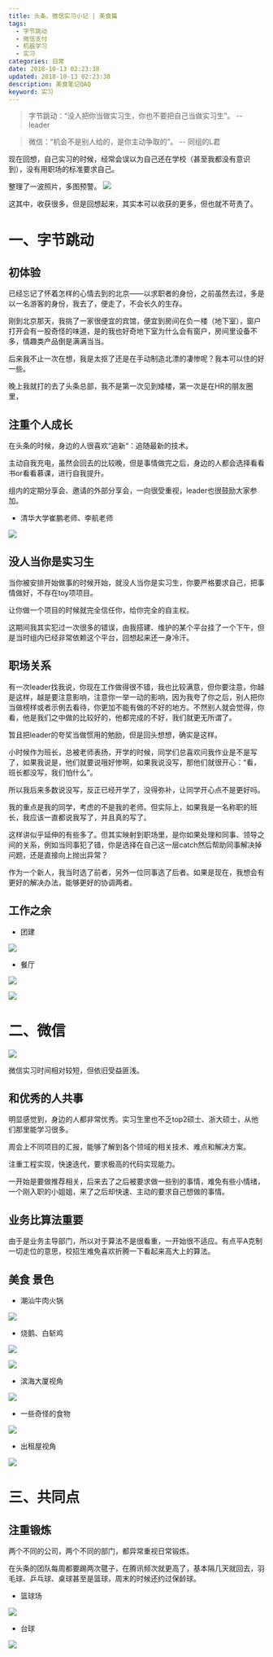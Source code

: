```yaml
---
title: 头条、微信实习小记 | 美食篇
tags:
  - 字节跳动
  - 微信支付
  - 机器学习
  - 实习
categories: 日常
date: 2018-10-13 02:23:38
updated: 2018-10-13 02:23:38
description: 美食笔记QAQ
keyword: 实习
---
```



> 字节跳动：“没人把你当做实习生，你也不要把自己当做实习生”。 -- leader

> 微信：“机会不是别人给的，是你主动争取的”。 -- 同组的L君

现在回想，自己实习的时候，经常会误以为自己还在学校（甚至我都没有意识到），没有用职场的标准要求自己。

整理了一波照片，多图预警。
![](https://ws1.sinaimg.cn/large/006tNbRwgy1fwfu1ubc8tj30t612w0zo.jpg)

<!-- more -->




这其中，收获很多，但是回想起来，其实本可以收获的更多，但也就不苛责了。


# 一、字节跳动

## 初体验

已经忘记了怀着怎样的心情去到的北京——以求职者的身份，之前虽然去过，多是以一名游客的身份，我去了，便走了，不会长久的生存。 

刚到北京那天，我挑了一家很便宜的宾馆，便宜到房间在负一楼（地下室），窗户打开会有一股奇怪的味道，是的我也好奇地下室为什么会有窗户，房间里设备不多，情趣类产品倒是满满当当。

后来我不止一次在想，我是太抠了还是在手动制造北漂的凄惨呢？我本可以住的好一些。

晚上我就打的去了头条总部，我不是第一次见到矮楼，第一次是在HR的朋友圈里，

## 注重个人成长

在头条的时候，身边的人很喜欢“追新“：追随最新的技术。

主动自我充电，虽然会回去的比较晚，但是事情做完之后，身边的人都会选择看看书or看看慕课，进行自我提升。

组内的定期分享会、邀请的外部分享会，一向很受重视，leader也很鼓励大家参加。

- 清华大学崔鹏老师、李航老师

![](https://ws4.sinaimg.cn/large/006tNbRwgy1fwfahe6d6wj31fv12wjzz.jpg)

## 没人当你是实习生

当你被安排开始做事的时候开始，就没人当你是实习生，你要严格要求自己，把事情做好，不存在toy项项目。

让你做一个项目的时候就完全信任你，给你完全的自主权。

这期间我其实犯过一次很多的错误，由我搭建、维护的某个平台挂了一个下午，但是当时组内已经非常依赖这个平台，回想起来还一身冷汗。



## 职场关系

有一次leader找我说，你现在工作做得很不错，我也比较满意，但你要注意，你越是这样，越是要注意影响，注意你一举一动的影响，因为我夸了你之后，别人把你当做榜样或者示例去看待，你更加不能有做的不好的地方。不然别人就会觉得，你看，他是我们之中做的比较好的，他都完成的不好，我们就更无所谓了。

暂且把leader的夸奖当做惯用的勉励，但是回头想想，确实是这样。 

小时候作为班长，总被老师表扬，开学的时候，同学们总喜欢问我作业是不是写了，如果我说是，他们就要说哦好惨啊，如果我说没写，那他们就很开心：“看，班长都没写，我们怕什么”。

所以我后来多数说没写，反正已经开学了，没得弥补，让同学开心点不是更好吗。

我的重点是我的同学，考虑的不是我的老师。但实际上，如果我是一名称职的班长，我应该一直都说我写了，并且真的写了。 

这样讲似乎延伸的有些多了。但其实映射到职场里，是你如果处理和同事、领导之间的关系，例如当同事犯了错，你是选择在自己这一层catch然后帮助同事解决掉问题，还是直接向上抛出异常？

作为一个新人，我当时选了前者，另外一位同事选了后者。如果是现在，我想会有更好的解决办法，能够更好的协调两者。

## 工作之余

- 团建

![](https://ws3.sinaimg.cn/large/006tNbRwgy1fwfajvr6jzj31fv12w15a.jpg)

- 餐厅

![](https://ws4.sinaimg.cn/large/006tNbRwgy1fwfakd8gucj31fv12wgzk.jpg)

![](https://ws2.sinaimg.cn/large/006tNbRwgy1fwfall4sd0j30zk0qowkt.jpg)

# 二、微信

![](https://ws3.sinaimg.cn/large/006tNbRwgy1fwfacb7o8gj31fv12wn4k.jpg)

微信实习时间相对较短，但依旧受益匪浅。

##  和优秀的人共事

明显感觉到，身边的人都非常优秀。实习生里也不乏top2硕士、浙大硕士，从他们那里能学习很多。

周会上不同项目的汇报，能够了解到各个领域的相关技术、难点和解决方案。

注重工程实现，快速迭代，要求极高的代码实现能力。

一开始是要做推荐相关，后来去了之后被要求做一些别的事情，难免有些小情绪，一个刚入职的小姐姐，来了之后却快速、主动的要求自己想做的事情。



##  业务比算法重要

由于是业务主导部门，所以对于算法不是很看重，一开始很不适应。有点平A克制一切走位的意思，校招生难免喜欢折腾一下看起来高大上的算法。

## 美食 景色

- 潮汕牛肉火锅

![](https://ws1.sinaimg.cn/large/006tNbRwgy1fwfa5wpu3hj30t612w14n.jpg)

- 烧鹅、白斩鸡

![](https://ws2.sinaimg.cn/large/006tNbRwgy1fwfa7hzwmfj30t612wwm6.jpg)

![](https://ws4.sinaimg.cn/large/006tNbRwgy1fwfa81cse2j30t612w11i.jpg)

- 滨海大厦视角

![](https://ws3.sinaimg.cn/large/006tNbRwly1fwh1yec70ij31fv12wh4u.jpg)

- 一些奇怪的食物

![](https://ws2.sinaimg.cn/large/006tNbRwgy1fwfab7sc5kj31hc0u0143.jpg)

- 出租屋视角

![](https://ws3.sinaimg.cn/large/006tNbRwgy1fwfaeqsv54j30t612wwrg.jpg)

# 三、共同点

## 注重锻炼

两个不同的公司，两个不同的部门，都异常重视日常锻炼。

在头条的团队每周都要踢两次毽子，在腾讯频次就更高了，基本隔几天就回去，羽毛球、乒乓球、桌球甚至是篮球，周末的时候还约过保龄球。



- 篮球场

![](https://ws3.sinaimg.cn/large/006tNbRwgy1fwfa4ewfu5j31fv12waqy.jpg)

- 台球

![](https://ws4.sinaimg.cn/large/006tNbRwgy1fwfadklpr9j31fv12wgy4.jpg)

